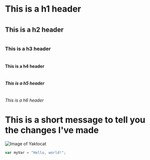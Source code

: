 # <h1> This is a h1 header </h1>
# <h2> This is a h2 header </h2>
# <h3> This is a h3 header </h3>
# <h4> This is a h4 header </h4>
# <h5> This is a h5 header </h5>
# <h6> This is a h6 header </h6>

# This is a short message to tell you the changes I've made

![Image of Yaktocat](https://octodex.github.com/images/yaktocat.png)

``` javascript
var myVar = "Hello, world!";
```
